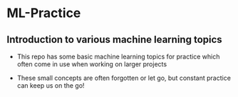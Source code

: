 # ML-Practice
## Introduction to various machine learning topics

* This repo has some basic machine learning topics for practice which often come in use when working on larger projects

* These small concepts are often forgotten or let go, but constant practice can keep us on the go!